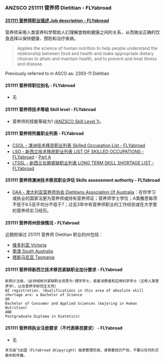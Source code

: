 ### ANZSCO 251111 营养师 Dietitian - FLYabroad ###

#### [251111 营养师职业描述 Job description - FLYabroad](http://www.flyabroadvisa.com/anzsco/2511.html#251111)

营养师采用人类营养科学帮助人们理解食物和健康之间的关系，从而做出正确的饮食选择以保持健康、预防和治疗疾病。 

> Applies the science of human nutrition to help people understand the relationship between food and health and make appropriate dietary choices to attain and maintain health, and to prevent and treat illness and disease.

Previously referred to in ASCO as:
2393-11 Dietitian

#### 251111 营养师职位别名 - FLYabroad
 
- 无

#### 251111 营养师技术等级 Skill level - FLYabroad

- 营养师的技能等级为1 [(ANZSCO Skill Level 1)](http://www.flyabroadvisa.com/anzsco/)。

#### 251111 营养师所属职业列表 - FLYabroad

- [CSOL - 澳洲技术移民职业列表 Skilled Occupation List - FLYabroad](http://www.flyabroadvisa.com/sol/)
- [LSO - 新西兰技术移民职业列表 LIST OF SKILLED OCCUPATIONS - FLYabroad](http://nz.flyabroadvisa.com/lso/) - [Part A](parta)
- [LTSSL - 新西兰长期紧缺职业列表 LONG TERM SKILL SHORTAGE LIST - FLYabroad](http://nz.flyabroadvisa.com/work-residence/ltssl.html)

#### 251111 营养师澳洲技术移民职业评估 Skills assessment authority - FLYabroad

- [DAA - 澳大利亚营养师协会 Dietitians Association Of Australia](http://www.flyabroadvisa.com/ass/daa.html)：在你学习或执业的国家注册为营养师或持有营养师证；营养师学士学位；A类雅思每项不低于6.5且平均分不低于7；过去3年中有营养师职业的工作经验或在大学里的营养师实习经历。

#### 251111 营养师州担保情况 - FLYabroad

近期担保过 251111 营养师 Dietitian  职业的州包括：

- [维多利亚 Victoria](http://www.flyabroadvisa.com/zdb/vic.html)
- [南澳 South Australia](http://www.flyabroadvisa.com/zdb/sa.html)
- [塔斯马尼亚 Tasmania](http://www.flyabroadvisa.com/zdb/tas.html)

#### 251111 营养师新西兰技术移民紧缺职业加分要求 - FLYabroad

    新西兰注册。（此领域绝对紧缺职业资质为:理学学士，或者消费者和应用科学学士（主修人类营养学），以及营养学研究生文凭）
    NZ registration. (Qualifications in this area of absolute skill shortage are: a Bachelor of Science 
    OR
    Bachelor of Consumer and Applied Sciences (majoring in Human Nutrition)
    AND 
    Postgraduate Diploma in Dietetics)

#### 251111 营养师执业注册要求（不代表移民要求） - FLYabroad

- 无

`本文由飞出国（FLYabroad @Copyright）独家整理完成，请尊重知识产权，不要以任何形式散布和传播。`